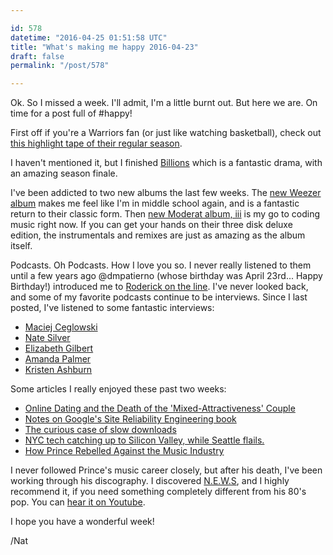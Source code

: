 ```yaml
---

id: 578
datetime: "2016-04-25 01:51:58 UTC"
title: "What's making me happy 2016-04-23"
draft: false
permalink: "/post/578"

---
```


Ok. So I missed a week. I'll admit, I'm a little burnt out. But here we are. On time for a post full of #happy!

First off if you're a Warriors fan (or just like watching basketball), check out [this highlight tape of their regular season](https://youtu.be/RECdKuQz3NA).

I haven't mentioned it, but I finished [Billions](https://en.wikipedia.org/wiki/Billions_(TV_series)) which is a fantastic drama, with an amazing season finale.

I've been addicted to two new albums the last few weeks. The [new Weezer album](https://en.wikipedia.org/wiki/Weezer_(2016_album)) makes me feel like I'm in middle school again, and is a fantastic return to their classic form. Then [new Moderat album, iii](https://en.wikipedia.org/wiki/III_(Moderat_album)) is my go to coding music right now. If you can get your hands on their three disk deluxe edition, the instrumentals and remixes are just as amazing as the album itself.

Podcasts. Oh Podcasts. How I love you so. I never really listened to them until a few years ago @dmpatierno (whose birthday was April 23rd... Happy Birthday!) introduced me to [Roderick on the line](http://www.merlinmann.com/roderick/). I've never looked back, and some of my favorite podcasts continue to be interviews. Since I last posted, I've listened to some fantastic interviews:

 - [Maciej Ceglowski](https://longform.org/posts/longform-podcast-189-maciej-ceglowski)
 - [Nate Silver](https://longform.org/posts/longform-podcast-188-nate-silver)
 - [Elizabeth Gilbert](https://longform.org/posts/longform-podcast-187-elizabeth-gilbert)
 - [Amanda Palmer](https://designobserver.com/feature/amanda-palmer-new/39261/)
 - [Kristen Ashburn](https://soundcloud.com/mikewalsh/kristen-ashburn)

Some articles I really enjoyed these past two weeks:

  - [Online Dating and the Death of the 'Mixed-Attractiveness' Couple](https://priceonomics.com/online-dating-and-the-death-of-the-mixed/)
 - [Notes on Google's Site Reliability Engineering book](https://danluu.com/google-sre-book/)
 - [The curious case of slow downloads](https://blog.cloudflare.com/the-curious-case-of-slow-downloads/)
 - [NYC tech catching up to Silicon Valley, while Seattle flails.](https://medium.com/@sandimac/nyc-tech-catching-up-to-silicon-valley-while-seattle-flails-here-s-why-97ba7147b5f6#.vcurd77e4)
 - [How Prince Rebelled Against the Music Industry](http://nyti.ms/212k0jH)

I never followed Prince's music career closely, but after his death, I've been working through his discography. I discovered [N.E.W.S](https://en.wikipedia.org/wiki/N.E.W.S_(Prince_album)), and I highly recommend it, if you need something completely different from his 80's pop. You can [hear it on Youtube](https://youtu.be/zRc8KLtrjxM).

I hope you have a wonderful week!

/Nat

